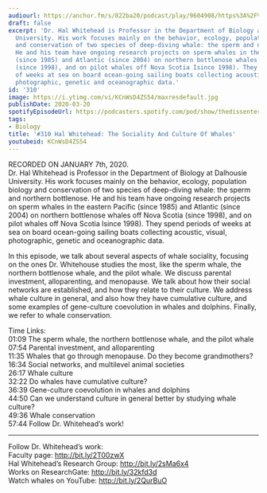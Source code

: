 ```yaml
---
audiourl: https://anchor.fm/s/822ba20/podcast/play/9604908/https%3A%2F%2Fd3ctxlq1ktw2nl.cloudfront.net%2Fproduction%2F2020-0-10%2F42869622-44100-2-e3c075a973407.m4a
draft: false
excerpt: 'Dr. Hal Whitehead is Professor in the Department of Biology at Dalhousie
  University. His work focuses mainly on the behavior, ecology, population biology
  and conservation of two species of deep-diving whale: the sperm and northern bottlenose.
  He and his team have ongoing research projects on sperm whales in the eastern Pacific
  (since 1985) and Atlantic (since 2004) on northern bottlenose whales off Nova Scotia
  (since 1998), and on pilot whales off Nova Scotia Isince 1998). They spend periods
  of weeks at sea on board ocean-going sailing boats collecting acoustic, visual,
  photographic, genetic and oceanographic data.'
id: '310'
image: https://i.ytimg.com/vi/KCnWsD4ZS54/maxresdefault.jpg
publishDate: 2020-03-20
spotifyEpisodeUrl: https://podcasters.spotify.com/pod/show/thedissenter/episodes/310-Hal-Whitehead-The-Sociality-And-Culture-Of-Whales-ea3kbc
tags:
- Biology
title: '#310 Hal Whitehead: The Sociality And Culture Of Whales'
youtubeid: KCnWsD4ZS54
---
```

<div class="timelinks">

RECORDED ON JANUARY 7th, 2020.  
Dr. Hal Whitehead is Professor in the Department of Biology at Dalhousie University. His work focuses mainly on the behavior, ecology, population biology and conservation of two species of deep-diving whale: the sperm and northern bottlenose. He and his team have ongoing research projects on sperm whales in the eastern Pacific (since 1985) and Atlantic (since 2004) on northern bottlenose whales off Nova Scotia (since 1998), and on pilot whales off Nova Scotia Isince 1998). They spend periods of weeks at sea on board ocean-going sailing boats collecting acoustic, visual, photographic, genetic and oceanographic data.

In this episode, we talk about several aspects of whale sociality, focusing on the ones Dr. Whitehouse studies the most, like the sperm whale, the northern bottlenose whale, and the pilot whale. We discuss parental investment, alloparenting, and menopause. We talk about how their social networks are established, and how they relate to their culture. We address whale culture in general, and also how they have cumulative culture, and some examples of gene-culture coevolution in whales and dolphins. Finally, we refer to whale conservation.

Time Links:  
<time>01:09</time> The sperm whale, the northern bottlenose whale, and the pilot whale  
<time>07:54</time> Parental investment, and alloparenting  
<time>11:35</time> Whales that go through menopause. Do they become grandmothers?  
<time>16:34</time> Social networks, and multilevel animal societies  
<time>26:17</time> Whale culture   
<time>32:22</time> Do whales have cumulative culture?  
<time>36:39</time> Gene-culture coevolution in whales and dolphins  
<time>44:50</time> Can we understand culture in general better by studying whale culture?   
<time>49:36</time> Whale conservation  
<time>57:44</time> Follow Dr. Whitehead’s work!

---

Follow Dr. Whitehead’s work:  
Faculty page: http://bit.ly/2T00zwX  
Hal Whitehead’s Research Group: http://bit.ly/2sMa6x4  
Works on ResearchGate: http://bit.ly/32kfd3d  
Watch whales on YouTube: http://bit.ly/2QurBuO
</div>

